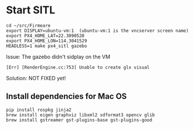 # Start SITL

    cd ~/src/Firmeare
    export DISPLAY=ubuntu-vm:1  (ubuntu-vm:1 is the vncserver screen name)
    export PX4_HOME_LAT=22.3090520
    export PX4_HOME_LON=114.3041529
    HEADLESS=1 make px4_sitl gazebo

Issue: The gazebo didn't sidplay on the VM

    [Err] [RenderEngine.cc:753] Unable to create glx visual

Solution: NOT FIXED yet!


## Install dependencies for Mac OS

    pip install rospkg jinja2
    brew install eigen graphviz libxml2 sdformat3 opencv glib
    brew install gstreamer gst-plugins-base gst-plugins-good
